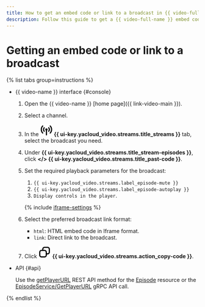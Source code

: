 ```yaml
---
title: How to get an embed code or link to a broadcast in {{ video-full-name }}
description: Follow this guide to get a {{ video-full-name }} embed code or link to a broadcast.
---
```


# Getting an embed code or link to a broadcast

{% list tabs group=instructions %}

- {{ video-name }} interface {#console}

  1. Open the {{ video-name }} [home page]({{ link-video-main }}).
  1. Select a channel.
  1. In the ![image](../../../_assets/console-icons/antenna-signal.svg) **{{ ui-key.yacloud_video.streams.title_streams }}** tab, select the broadcast you need.
  1. Under **{{ ui-key.yacloud_video.streams.title_stream-episodes }}**, click **</> {{ ui-key.yacloud_video.streams.title_past-code }}**.

  1. Set the required playback parameters for the broadcast:

      1. `{{ ui-key.yacloud_video.streams.label_episode-mute }}`
      1. `{{ ui-key.yacloud_video.streams.label_episode-autoplay }}`
      1. `Display controls in the player`.

      {% include [iframe-settings](../../../_includes/video/iframe-settings.md) %}

  1. Select the preferred broadcast link format:

      * `html`: HTML embed code in Iframe format.
      * `link`: Direct link to the broadcast.

  1. Click ![copy](../../../_assets/console-icons/copy.svg) **{{ ui-key.yacloud_video.streams.action_copy-code }}**.

- API {#api}

  Use the [getPlayerURL](../../api-ref/Episode/getPlayerURL.md) REST API method for the [Episode](../../api-ref/Episode/index.md) resource or the [EpisodeService/GetPlayerURL](../../api-ref/grpc/Episode/getPlayerURL.md) gRPC API call.

{% endlist %}